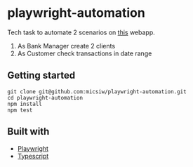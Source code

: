 # playwright-automation

Tech task to automate 2 scenarios on [this](https://www.globalsqa.com/angularJs-protractor/BankingProject/#/login) webapp.

1. As Bank Manager create 2 clients
2. As Customer check transactions in date range

## Getting started

```
git clone git@github.com:micsiw/playwright-automation.git
cd playwright-automation
npm install
npm test
```

## Built with

- [Playwright](https://playwright.dev/)
- [Typescript](https://www.typescriptlang.org/)
